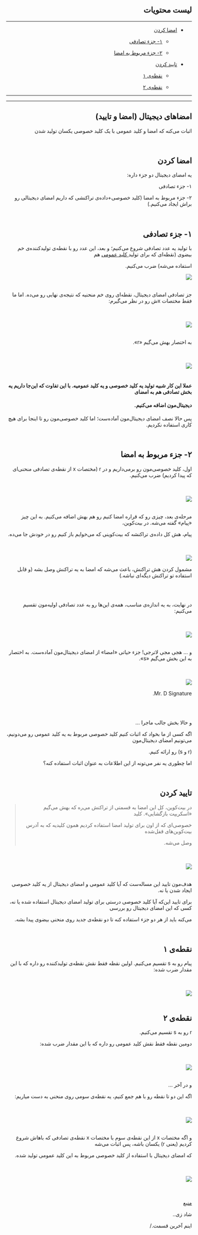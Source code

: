 <div dir="rtl">
    <br>
    <h2>لیست محتویات</h2>
    <hr>
    <ul>
        <li>
            <p><a href="#1">امضا کردن</a>
                <ul>
                    <li>
                        <p><a href="#1-1">۱- جزء تصادفی</a></p>
                    </li>
                    <li>
                        <p><a href="#1-2">۲- جزء مربوط به امضا</a></p>
                    </li>
                </ul>
            </p>
        </li>
        <li>
            <p><a href="#2">تایید کردن</a>
                <ul>
                    <li>
                        <p><a href="#2-1">نقطه‌ی ۱</a></p>
                    </li>
                    <li>
                        <p><a href="#2-2">نقطه‌ی ۲</a></p>
                    </li>
                </ul>
            </p>
        </li>
    </ul>
    <hr>
    <hr>
    <h2>امضاهای دیجیتال (امضا و تایید)</h2>
    <p>اثبات می‌کنه که امضا و کلید عمومی با یک کلید خصوصی یکسان تولید شدن</p>
    <br>
    <h2 id="1">امضا کردن</h2>
    <p>یه امضای دیجیتال دو جزء داره: </p>
    <p>۱- جزء تصادفی</p>
    <p>۲- جزء مربوط به امضا (کلید خصوصی+داده‌ی تراکنشی که داریم امضای دیجیتالی رو براش ایجاد می‌کنیم.)</p>
    <br>
    <h2 id="1-1">۱- جزء تصادفی</h2>
    <p>با تولید یه عدد تصادفی شروع می‌کنیم؛ و بعد، این عدد رو با نقطه‌ی تولیدکننده‌ی خم بیضوی (نقطه‌ای که برای تولید<a href="https://github.com/rezatajari/learnmeabitcoin/blob/master/08.%20Public%20Keys.md"> کلید عمومی</a> هم </p>
    <p>استفاده می‌شه) ضرب می‌کنیم. </p>
    <img src="https://learnmeabitcoin.com/beginners/images/digital_signatures_signing_verifying/png/01-signing-random-point.png">
    <br>
    <br>
    <p>جز تصادفی امضای دیجیتال، نقطه‌ای روی خم منحنیه که نتیجه‌ی نهایی رو می‌ده. اما ما فقط مختصات xش رو در نظر می‌گیرم: </p>
    <br>
    <br>
    <img src="https://learnmeabitcoin.com/beginners/images/digital_signatures_signing_verifying/png/01-signing-random-point-x.png">
    <br>
    <br>
    <p>به اختصار بهش می‌گیم «r». </p>
    <br>
    <br>
    <img src="https://learnmeabitcoin.com/beginners/images/digital_signatures_signing_verifying/png/01-signing-random-r.png">
    <br>
    <br>
    <h4>عملا این کار شبیه تولید یه کلید خصوصی و یه کلید عمومیه. با این تفاوت که این‌جا داریم یه بخش تصادفی هم به امضای </h4>
    <h4>دیجیتال‌مون اضافه می‌کنیم. </h4>
    <p>پس حالا نصف امضای دیجیتال‌مون آماده‌ست؛ اما کلید خصوصی‌مون رو تا اینجا برای هیچ کاری استفاده نکردیم.</p>
    <br>
    <h2 id="1-2">۲- جزء مربوط به امضا</h2>
    <p>اول، کلید خصوصی‌مون رو برمی‌داریم و در r (مختصات x از نقطه‌ی تصادفی منحنی‌ای که پیدا کردیم) ضرب می‌کنیم. </p>
    <br>
    <br>
    <img src="https://learnmeabitcoin.com/beginners/images/digital_signatures_signing_verifying/png/01-signing-signature-r-privkey.png">
    <br>
    <br>
    <p>مرحله‌ی بعد، چیزی رو که قراره امضا کنیم رو هم بهش اضافه می‌کنیم. به این چیز «پیام» گفته می‌شه. در بیت‌کوین، </p>
    <p>پیام، هش کل داده‌ی تراکنشه که بیت‌کوینی که می‌خوایم باز کنیم رو در خودش جا می‌ده. </p>
    <br>
    <br>
    <img src="https://learnmeabitcoin.com/beginners/images/digital_signatures_signing_verifying/png/01-signing-signature-r-privkey-thing.png">
    <p>مشمول کردن هش تراکنش، باعث می‌شه که امضا به یه تراکنش وصل بشه (و قابل استفاده تو تراکنش دیگه‌ای نباشه.)</p>
    <br>
    <br>
    <p>در نهایت، به یه اندازه‌ی مناسب، همه‌ی این‌ها رو به عدد تصادفی اولیه‌مون تقسیم می‌کنیم:</p>
    <br>
    <br>
    <img src="https://learnmeabitcoin.com/beginners/images/digital_signatures_signing_verifying/png/01-signing-signature-r-privkey-thing-randnum.png">
    <br>
    <br>
    <p>و … هجی مجی لاترجی! جزء حیاتی «امضا» از امضای دیجیتال‌مون آماده‌ست. به اختصار به این بخش می‌گیم «s». </p>
    <br>
    <br>
    <img src="https://learnmeabitcoin.com/beginners/images/digital_signatures_signing_verifying/png/01-signing-signature-rs.png">
    <p>Mr. D Signature.</p>
    <br>
    <br>
    <p>و حالا بخش جالب ماجرا … </p>
    <p>اگه کسی از ما بخواد که اثبات کنیم کلید خصوصی مربوط به یه کلید عمومی رو می‌دونیم، می‌تونیم امضای دیجیتال‌مون </p>
    <p>(r و s)‌ رو ارائه کنیم. </p>
    <p>اما چطوری یه نفر می‌تونه از این اطلاعات به عنوان اثبات استفاده کنه؟</p>
    <br>
    <h2 id="2">تایید کردن </h2>
    <blockquote>
        <p>در بیت‌کوین، کل این امضا به قسمتی از تراکنش می‌ره که بهش می‌گیم «اسکریپت بازگشایی». کلید </p>
        <p>خصوصی‌ای که از اون برای تولید امضا استفاده کردیم همون کلیدیه که به آدرس بیت‌کوین‌های قفل‌شده </p>
        <p>وصل می‌شه. </p>
    </blockquote>
    <br>
    <br>
    <img src="https://learnmeabitcoin.com/beginners/images/digital_signatures_signing_verifying/png/02-verifying-goal.png">
    <br>
    <br>
    <p>هدف‌مون تایید این مساله‌ست که آیا کلید عمومی و امضای دیجیتال از یه کلید خصوصی ایجاد شدن یا نه. </p>
    <p>برای تایید این‌که آیا کلید خصوصی درستی برای تولید امضای دیجیتال استفاده شده یا نه، کسی که این امضای دیجیتال رو بررسی </p>
    <p>می‌کنه باید از هر دو جزء استفاده کنه تا دو نقطه‌ی جدید روی منحنی بیضوی پیدا بشه. </p>
    <br>
    <h2 id="2-1">نقطه‌ی ۱</h2>
    <p>پیام رو به s‌ تقسیم می‌کنیم. اولین نقطه فقط نقش نقطه‌ی تولیدکننده رو داره که با این مقدار ضرب شده: </p>
    <br><br>
    <img src="https://learnmeabitcoin.com/beginners/images/digital_signatures_signing_verifying/png/02-verifying-point1.png">
    <br><br>
    <h2 id="2-2">نقطه‌ی ۲</h2>
    <p>r رو به s تقسیم می‌کنیم. </p>
    <p>دومین نقطه فقط نقش کلید عمومی رو داره که با این مقدار ضرب شده:</p>
    <br>
    <br>
    <img src="https://learnmeabitcoin.com/beginners/images/digital_signatures_signing_verifying/png/02-verifying-point2.png">
    <br><br>
    <p>و در آخر … </p>
    <p>اگه این دو تا نقطه رو با هم جمع کنیم، یه نقطه‌ی سومی روی منحنی به دست میاریم: </p>
    <br><br><img src="https://learnmeabitcoin.com/beginners/images/digital_signatures_signing_verifying/png/02-verifying-add.png"><br><br>
    <p>و اگه مختصات x از این نقطه‌ی سوم با مختصات x‌ نقطه‌ی تصادفی که باهاش شروع کردیم (یعنی r) یکسان باشه، پس اثبات می‌شه </p>
    <p>که امضای دیجیتال با استفاده از کلید خصوصی مربوط به این کلید عمومی تولید شده. </p>
    <br><br><img src="https://learnmeabitcoin.com/beginners/images/digital_signatures_signing_verifying/png/02-verifying-final.png"><br><br>
    <br>
    <p><a href="https://learnmeabitcoin.com/beginners/digital_signatures_signing_verifying">منبع</a></p>
    <p>شاد زی..</p>
    <p>اینم آخرین قسمت./</p>
</div>